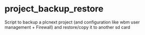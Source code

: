 # project_backup_restore
Script to backup a plcnext project (and configuration like wbm user management + Firewall) and restore/copy it to another sd card
